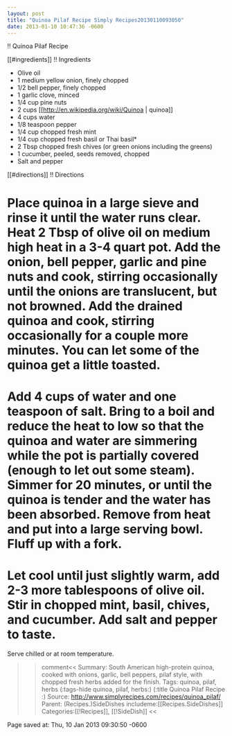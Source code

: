 ```yaml
---
layout: post
title: "Quinoa Pilaf Recipe Simply Recipes20130110093050"
date: 2013-01-10 10:47:36 -0600
---
```

!! Quinoa Pilaf Recipe

[[#ingredients]]
!! Ingredients

* Olive oil
* 1 medium yellow onion, finely chopped
* 1/2 bell pepper, finely chopped
* 1 garlic clove, minced
* 1/4 cup pine nuts
* 2 cups [[http://en.wikipedia.org/wiki/Quinoa | quinoa]]
* 4 cups water
* 1/8 teaspoon pepper
* 1/4 cup chopped fresh mint
* 1/4 cup chopped fresh basil or Thai basil*
* 2 Tbsp chopped fresh chives (or green onions including the greens)
* 1 cucumber, peeled, seeds removed, chopped
* Salt and pepper

[[#directions]]
!! Directions

# Place quinoa in a large sieve and rinse it until the water runs clear. Heat 2 Tbsp of olive oil on medium high heat in a 3-4 quart pot. Add the onion, bell pepper, garlic and pine nuts and cook, stirring occasionally until the onions are translucent, but not browned. Add the drained quinoa and cook, stirring occasionally for a couple more minutes. You can let some of the quinoa get a little toasted.

# Add 4 cups of water and one teaspoon of salt. Bring to a boil and reduce the heat to low so that the quinoa and water are simmering while the pot is partially covered (enough to let out some steam). Simmer for 20 minutes, or until the quinoa is tender and the water has been absorbed. Remove from heat and put into a large serving bowl. Fluff up with a fork.

# Let cool until just slightly warm, add 2-3 more tablespoons of olive oil. Stir in chopped mint, basil, chives, and cucumber. Add salt and pepper to taste.

Serve chilled or at room temperature.


>>comment<<
Summary: South American high-protein quinoa, cooked with onions, garlic, bell peppers, pilaf style, with chopped fresh herbs added for the finish.
Tags: quinoa, pilaf, herbs
(:tags-hide quinoa, pilaf, herbs:)
(:title Quinoa Pilaf Recipe :)
Source: http://www.simplyrecipes.com/recipes/quinoa_pilaf/
Parent: (Recipes.)SideDishes
includeme:[[Recipes.SideDishes]]
Categories:[[!Recipes]], [[!SideDish]]
>><<

Page saved at: Thu, 10 Jan 2013 09:30:50 -0600


